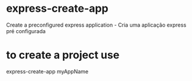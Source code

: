 # express-create-app
Create a preconfigured express application - Cria uma aplicação express pré configurada

# to create a project use
express-create-app myAppName



